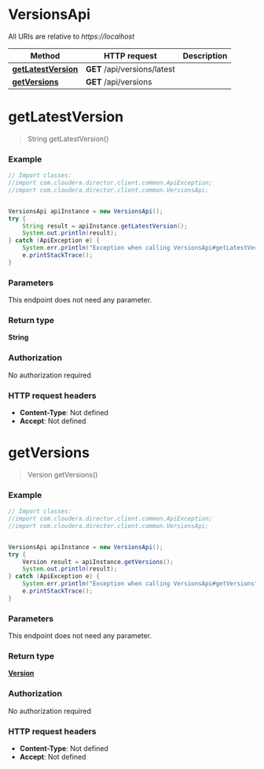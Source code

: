 # VersionsApi

All URIs are relative to *https://localhost*

Method | HTTP request | Description
------------- | ------------- | -------------
[**getLatestVersion**](VersionsApi.md#getLatestVersion) | **GET** /api/versions/latest | 
[**getVersions**](VersionsApi.md#getVersions) | **GET** /api/versions | 


<a name="getLatestVersion"></a>
# **getLatestVersion**
> String getLatestVersion()



### Example
```java
// Import classes:
//import com.cloudera.director.client.common.ApiException;
//import com.cloudera.director.client.common.VersionsApi;


VersionsApi apiInstance = new VersionsApi();
try {
    String result = apiInstance.getLatestVersion();
    System.out.println(result);
} catch (ApiException e) {
    System.err.println("Exception when calling VersionsApi#getLatestVersion");
    e.printStackTrace();
}
```

### Parameters
This endpoint does not need any parameter.

### Return type

**String**

### Authorization

No authorization required

### HTTP request headers

 - **Content-Type**: Not defined
 - **Accept**: Not defined

<a name="getVersions"></a>
# **getVersions**
> Version getVersions()



### Example
```java
// Import classes:
//import com.cloudera.director.client.common.ApiException;
//import com.cloudera.director.client.common.VersionsApi;


VersionsApi apiInstance = new VersionsApi();
try {
    Version result = apiInstance.getVersions();
    System.out.println(result);
} catch (ApiException e) {
    System.err.println("Exception when calling VersionsApi#getVersions");
    e.printStackTrace();
}
```

### Parameters
This endpoint does not need any parameter.

### Return type

[**Version**](Version.md)

### Authorization

No authorization required

### HTTP request headers

 - **Content-Type**: Not defined
 - **Accept**: Not defined


